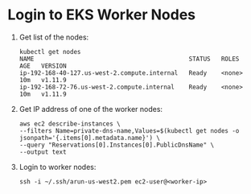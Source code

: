 # Login to EKS Worker Nodes

1. Get list of the nodes:

   ```
   kubectl get nodes
   NAME                                           STATUS   ROLES    AGE   VERSION
   ip-192-168-40-127.us-west-2.compute.internal   Ready    <none>   10m   v1.11.9
   ip-192-168-72-76.us-west-2.compute.internal    Ready    <none>   10m   v1.11.9
   ```

1. Get IP address of one of the worker nodes:

   ```
   aws ec2 describe-instances \
   --filters Name=private-dns-name,Values=$(kubectl get nodes -o jsonpath='{.items[0].metadata.name}') \
   --query "Reservations[0].Instances[0].PublicDnsName" \
   --output text
   ```

1. Login to worker nodes:

   ```
   ssh -i ~/.ssh/arun-us-west2.pem ec2-user@<worker-ip>
   ```
